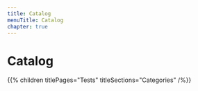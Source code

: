 ```yaml
---
title: Catalog
menuTitle: Catalog
chapter: true
---
```


# Catalog

{{% children titlePages="Tests" titleSections="Categories" /%}}